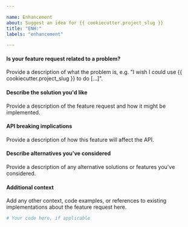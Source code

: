 ```yaml
---

name: Enhancement
about: Suggest an idea for {{ cookiecutter.project_slug }}
title: "ENH:"
labels: "enhancement"

---
```


#### Is your feature request related to a problem?

Provide a description of what the problem is, e.g. "I wish I could use
{{ cookiecutter.project_slug }} to do [...]".

#### Describe the solution you'd like

Provide a description of the feature request and how it might be implemented.

#### API breaking implications

Provide a description of how this feature will affect the API.

#### Describe alternatives you've considered

Provide a description of any alternative solutions or features you've considered.

#### Additional context

Add any other context, code examples, or references to existing implementations about
the feature request here.

```python
# Your code here, if applicable
```
